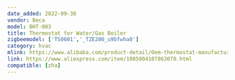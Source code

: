 ```yaml
---
date_added: 2022-09-30
vendor: Beca
model: BHT-003
title: Thermostat for Water/Gas Boiler
zigbeemodel: ['TS0601','_TZE200_u9bfwha0']
category: hvac
mlink: https://www.alibaba.com/product-detail/Oem-thermostat-manufacturer-Smart-Zigbee-Tuya_1600474639369.html
link: https://www.aliexpress.com/item/1005004107863070.html
compatible: [zha]
---
```

